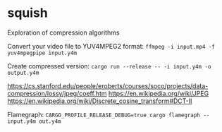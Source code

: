 # squish
Exploration of compression algorithms

Convert your video file to YUV4MPEG2 format:
`ffmpeg -i input.mp4 -f yuv4mpegpipe input.y4m`

Create compressed version:
`cargo run --release -- -i input.y4m -o output.y4m`

https://cs.stanford.edu/people/eroberts/courses/soco/projects/data-compression/lossy/jpeg/coeff.htm
https://en.wikipedia.org/wiki/JPEG
https://en.wikipedia.org/wiki/Discrete_cosine_transform#DCT-II

Flamegraph: `CARGO_PROFILE_RELEASE_DEBUG=true cargo flamegraph -- input.y4m out.y4m`
